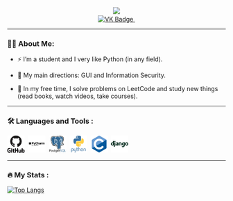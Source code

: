 <div id="header" align="center">
  <img src="https://user-images.githubusercontent.com/99331448/231745829-bfff4e30-24ed-4d63-9567-f24ff71b6e5f.gif" width="100"/>
</div>


<div id="badges" align="center">
  <a href="https://vk.com/god.mode_on">
    <img src="https://img.shields.io/badge/VK-blue?logo=VK&logoColor=white" alt="VK Badge"/>
  </a>  

  <a href="https://t.me/oN_ovlaSliveD_No">
    <img src="https://komarev.com/ghpvc/?username=oNovlaSliveDNo&style=flat-square&color=green" alt=""/>
  </a>
</div>

---

### :man_technologist: About Me:

- :zap: I’m a student and I very like Python (in any field).

- :seedling: My main directions: GUI and Information Security.

- :telescope: In my free time, I solve problems on LeetCode and study new things (read books, watch videos, take courses).

---

### :hammer_and_wrench: Languages and Tools :

<div>
  <img src="https://github.com/devicons/devicon/blob/master/icons/github/github-original-wordmark.svg" title="GitHub" alt="GitHub" width="40" height="40"/>&nbsp;
  <img src="https://github.com/devicons/devicon/blob/master/icons/pycharm/pycharm-original-wordmark.svg" title="PyCharm" alt="PyCharm" width="40" height="40"/>&nbsp;
  <img src="https://github.com/devicons/devicon/blob/master/icons/postgresql/postgresql-original-wordmark.svg" title="PostgreSQL" alt="PostgreSQL" width="40" height="40"/>&nbsp;
  <img src="https://github.com/devicons/devicon/blob/master/icons/python/python-original-wordmark.svg" title="Python" alt="Python" width="40" height="40"/>&nbsp;
  <img src="https://github.com/devicons/devicon/blob/master/icons/c/c-original.svg" title="C" alt="C" width="40" height="40"/>&nbsp;
  <img src="https://github.com/devicons/devicon/blob/master/icons/django/django-plain-wordmark.svg" title="Django" alt="Django" width="40" height="40"/>&nbsp;
</div>

---

### :fire: My Stats :
[![Top Langs](https://github-readme-stats.vercel.app/api/top-langs/?username=oNovlaSliveDNo&layout=compact&theme=vision-friendly-dark)](https://github.com/anuraghazra/github-readme-stats)

